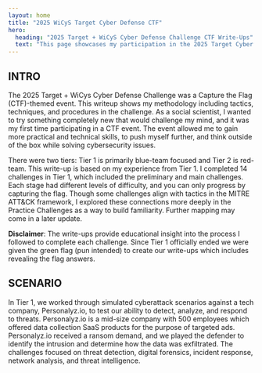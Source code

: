 ```yaml
---
layout: home
title: "2025 WiCyS Target Cyber Defense CTF"
hero:
  heading: "2025 Target + WiCyS Cyber Defense Challenge CTF Write-Ups"
  text: "This page showcases my participation in the 2025 Target Cyber Defense CTF Challenge hosted by WiCyS which ran from July 1 through August 14, 2025."
---
```


## **INTRO**
The 2025 Target + WiCys Cyber Defense Challenge was a Capture the Flag (CTF)-themed event. This writeup shows my methodology including tactics, techniques, and procedures in the challenge. As a social scientist, I wanted to try something completely new that would challenge my mind, and it was my first time participating in a CTF event. The event allowed me to gain more practical and technical skills, to push myself further, and think outside of the box while solving cybersecurity issues. 

There were two tiers: Tier 1 is primarily blue-team focused and Tier 2 is red-team. This write-up is based on my experience from Tier 1. I completed 14 challenges in Tier 1, which included the preliminary and main challenges. Each stage had different levels of difficulty, and you can only progress by capturing the flag. Though some challenges align with tactics in the MITRE ATT&CK framework, I explored these connections more deeply in the Practice Challenges as a way to build familiarity. Further mapping may come in a later update.

**Disclaimer**: The write-ups provide educational insight into the process I followed to complete each challenge. Since Tier 1 officially ended we were given the green flag (pun intended) to create our write-ups which includes revealing the flag answers. 

## **SCENARIO**
In Tier 1, we worked through simulated cyberattack scenarios against a tech company, Personalyz.io, to test our ability to detect, analyze, and respond to threats.  Personalyz.io is a mid-size company with 500 employees which offered data collection SaaS products for the purpose of targeted ads. Personalyz.io received a ransom demand, and we played the defender to identify the intrusion and determine how the data was exfiltrated. The challenges focused on threat detection, digital forensics, incident response, network analysis, and threat intelligence.
